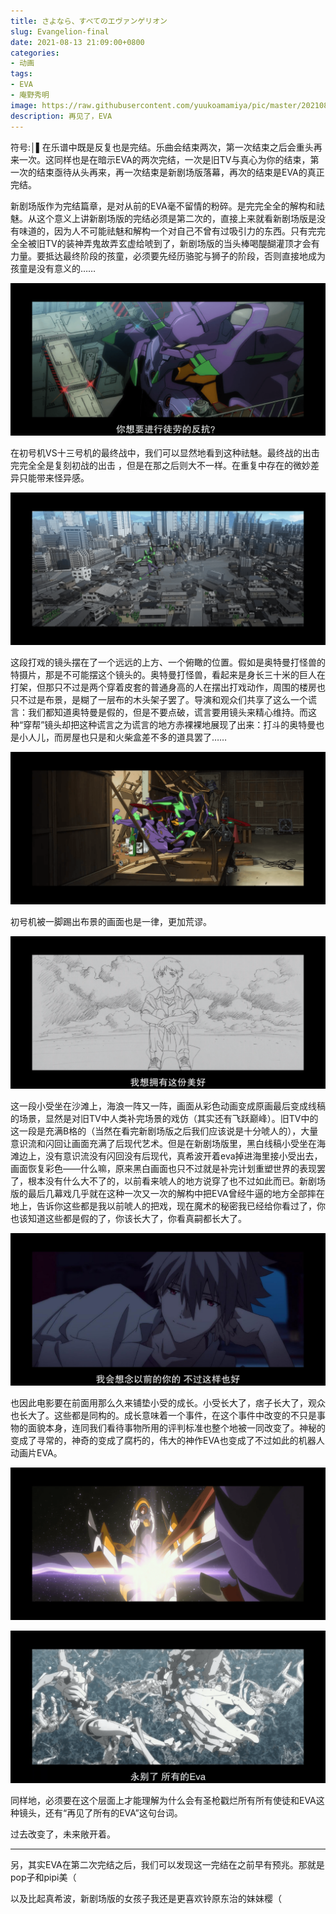```yaml
---
title: さよなら、すべてのエヴァンゲリオン
slug: Evangelion-final
date: 2021-08-13 21:09:00+0800
categories:
- 动画
tags:
- EVA
- 庵野秀明
image: https://raw.githubusercontent.com/yuukoamamiya/pic/master/20210813211425.jpg
description: 再见了，EVA
---
```


符号:│▌在乐谱中既是反复也是完结。乐曲会结束两次，第一次结束之后会重头再来一次。这同样也是在暗示EVA的两次完结，一次是旧TV与真心为你的结束，第一次的结束亟待从头再来，再一次结束是新剧场版落幕，再次的结束是EVA的真正完结。

新剧场版作为完结篇章，是对从前的EVA毫不留情的粉碎。是完完全全的解构和祛魅。从这个意义上讲新剧场版的完结必须是第二次的，直接上来就看新剧场版是没有味道的，因为人不可能祛魅和解构一个对自己不曾有过吸引力的东西。只有完完全全被旧TV的装神弄鬼故弄玄虚给唬到了，新剧场版的当头棒喝醍醐灌顶才会有力量。要抵达最终阶段的孩童，必须要先经历骆驼与狮子的阶段，否则直接地成为孩童是没有意义的……

![](https://raw.githubusercontent.com/yuukoamamiya/pic/master/20210813214321.png)

在初号机VS十三号机的最终战中，我们可以显然地看到这种祛魅。最终战的出击完完全全是复刻初战的出击 ，但是在那之后则大不一样。在重复中存在的微妙差异只能带来怪异感。

![](https://raw.githubusercontent.com/yuukoamamiya/pic/master/20210813215304.png)

这段打戏的镜头摆在了一个远远的上方、一个俯瞰的位置。假如是奥特曼打怪兽的特摄片，那是不可能摆这个镜头的。奥特曼打怪兽，看起来是身长三十米的巨人在打架，但那只不过是两个穿着皮套的普通身高的人在摆出打戏动作，周围的楼房也只不过是布景，是糊了一层布的木头架子罢了。导演和观众们共享了这么一个谎言：我们都知道奥特曼是假的，但是不要点破，谎言要用镜头来精心维持。而这种“穿帮”镜头却把这种谎言之为谎言的地方赤裸裸地展现了出来：打斗的奥特曼也是小人儿，而房屋也只是和火柴盒差不多的道具罢了…… 

![](https://raw.githubusercontent.com/yuukoamamiya/pic/master/20210813220149.png)

初号机被一脚踢出布景的画面也是一律，更加荒谬。

![](https://raw.githubusercontent.com/yuukoamamiya/pic/master/20210813220520.png)

这一段小受坐在沙滩上，海浪一阵又一阵，画面从彩色动画变成原画最后变成线稿的场景，显然是对旧TV中人类补完场景的戏仿（其实还有飞跃巅峰）。旧TV中的这一段是充满B格的（当然在看完新剧场版之后我们应该说是十分唬人的），大量意识流和闪回让画面充满了后现代艺术。但是在新剧场版里，黑白线稿小受坐在海滩边上，没有意识流没有闪回没有后现代，真希波开着eva掉进海里接小受出去，画面恢复彩色——什么嘛，原来黑白画面也只不过就是补完计划重塑世界的表现罢了，根本没有什么大不了的，以前看来唬人的地方说穿了也不过如此而已。新剧场版的最后几幕戏几乎就在这种一次又一次的解构中把EVA曾经牛逼的地方全部摔在地上，告诉你这些都是我以前唬人的把戏，现在魔术的秘密我已经给你看过了，你也该知道这些都是假的了，你该长大了，你看真嗣都长大了。

![](https://raw.githubusercontent.com/yuukoamamiya/pic/master/20210813223137.jpg)

也因此电影要在前面用那么久来铺垫小受的成长。小受长大了，痞子长大了，观众也长大了。这些都是同构的。成长意味着一个事件，在这个事件中改变的不只是事物的面貌本身，连同我们看待事物所用的评判标准也整个地被一同改变了。神秘的变成了寻常的，神奇的变成了腐朽的，伟大的神作EVA也变成了不过如此的机器人动画片EVA。

![](https://raw.githubusercontent.com/yuukoamamiya/pic/master/20210813225050.png)

![](https://raw.githubusercontent.com/yuukoamamiya/pic/master/20210813225104.png)

同样地，必须要在这个层面上才能理解为什么会有圣枪戳烂所有所有使徒和EVA这种镜头，还有“再见了所有的EVA”这句台词。

过去改变了，未来敞开着。

---

另，其实EVA在第二次完结之后，我们可以发现这一完结在之前早有预兆。那就是pop子和pipi美（

以及比起真希波，新剧场版的女孩子我还是更喜欢铃原东治的妹妹樱（
